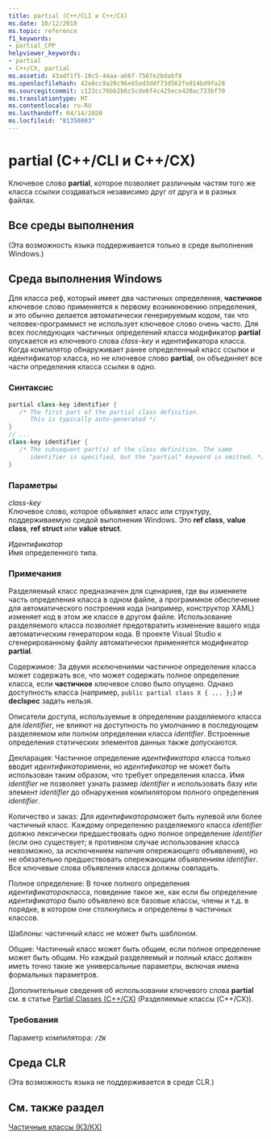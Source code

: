 ```yaml
---
title: partial (C++/CLI и C++/CX)
ms.date: 10/12/2018
ms.topic: reference
f1_keywords:
- partial_CPP
helpviewer_keywords:
- partial
- C++/CX, partial
ms.assetid: 43adf1f5-10c5-44aa-a66f-7507e2bdabf8
ms.openlocfilehash: 42e8cc9a20c96e65ed3ddf73d562fe014bd9fa28
ms.sourcegitcommit: c123cc76bb2b6c5cde6f4c425ece420ac733bf70
ms.translationtype: MT
ms.contentlocale: ru-RU
ms.lasthandoff: 04/14/2020
ms.locfileid: "81350003"
---
```

# <a name="partial--ccli-and-ccx"></a>partial (C++/CLI и C++/CX)

Ключевое слово **partial**, которое позволяет различным частям того же класса ссылки создаваться независимо друг от друга и в разных файлах.

## <a name="all-runtimes"></a>Все среды выполнения

(Эта возможность языка поддерживается только в среде выполнения Windows.)

## <a name="windows-runtime"></a>Среда выполнения Windows

Для класса реф, который имеет два частичных определения, **частичное** ключевое слово применяется к первому возникновению определения, и это обычно делается автоматически генерируемым кодом, так что человек-программист не использует ключевое слово очень часто. Для всех последующих частичных определений класса модификатор **partial** опускается из ключевого слова *class-key* и идентификатора класса. Когда компилятор обнаруживает ранее определенный класс ссылки и идентификатор класса, но не ключевое слово **partial**, он объединяет все части определения класса ссылки в одно.

### <a name="syntax"></a>Синтаксис

```cpp
partial class-key identifier {
   /* The first part of the partial class definition.
      This is typically auto-generated */
}
// ...
class-key identifier {
   /* The subsequent part(s) of the class definition. The same
      identifier is specified, but the "partial" keyword is omitted. */
}
```

### <a name="parameters"></a>Параметры

*class-key*<br/>
Ключевое слово, которое объявляет класс или структуру, поддерживаемую средой выполнения Windows. Это **ref class**, **value class**, **ref struct** или **value struct**.

*Идентификатор*<br/>
Имя определенного типа.

### <a name="remarks"></a>Примечания

Разделяемый класс предназначен для сценариев, где вы изменяете часть определения класса в одном файле, а программное обеспечение для автоматического построения кода (например, конструктор XAML) изменяет код в этом же классе в другом файле. Использование разделяемого класса позволяет предотвратить изменение вашего кода автоматическим генератором кода. В проекте Visual Studio к сгенерированному файлу автоматически применяется модификатор **partial**.

Содержимое: За двумя исключениями частичное определение класса может содержать все, что может содержать полное определение класса, если **частичное** ключевое слово было опущено. Однако доступность класса (например, `public partial class X { ... };`) и **declspec** задать нельзя.

Описатели доступа, используемые в определении разделяемого класса для *identifier*, не влияют на доступность по умолчанию в последующем разделяемом или полном определении класса *identifier*. Встроенные определения статических элементов данных также допускаются.

Декларация: Частичное определение *идентификатора* класса только вводит *идентификатор*имени, но *идентификатор* не может быть использован таким образом, что требует определения класса. Имя *identifier* не позволяет узнать размер *identifier* и использовать базу или элемент *identifier* до обнаружения компилятором полного определения *identifier*.

Количество и заказ: Для *идентификатора*может быть нулевой или более частичный класс. Каждому определению разделяемого класса *identifier* должно лексически предшествовать одно полное определение *identifier* (если оно существует; в противном случае использование класса невозможно, за исключением наличия опережающего объявления), но не обязательно предшествовать опережающим объявлениям *identifier*. Все ключевые слова объявления класса должны совпадать.

Полное определение: В точке полного определения *идентификатора*класса, поведение такое же, как если бы определение *идентификатора* было объявлено все базовые классы, члены и т.д. в порядке, в котором они столкнулись и определены в частичных классов.

Шаблоны: частичный класс не может быть шаблоном.

Общие: Частичный класс может быть общим, если полное определение может быть общим. Но каждый разделяемый и полный класс должен иметь точно такие же универсальные параметры, включая имена формальных параметров.

Дополнительные сведения об использовании ключевого слова **partial** см. в статье [Partial Classes (C++/CX)](https://go.microsoft.com/fwlink/p/?LinkId=249023) (Разделяемые классы (C++/CX)).

### <a name="requirements"></a>Требования

Параметр компилятора: `/ZW`

## <a name="common-language-runtime"></a>Среда CLR

(Эта возможность языка не поддерживается в среде CLR.)

## <a name="see-also"></a>См. также раздел

[Частичные классы (КЗ/КХ)](https://go.microsoft.com/fwlink/p/?LinkId=249023)
